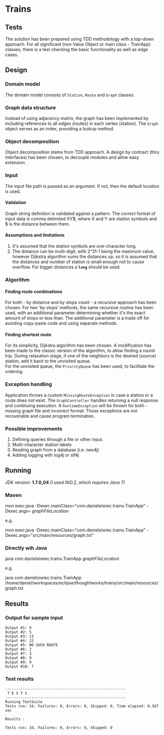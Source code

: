 Trains
====================

Tests
------
The solution has been prepared using TDD methodology with a top-down approach. For all significant (non Value Object or main class - TrainApp) classes,
 there is a test checking the basic functionality as well as edge cases.

Design
---------

### Domain model
The domain model consists of `Station`, `Route` and `Graph` classes.

### Graph data structure
Instead of using adjacency matrix, the graph has been implemented by including references to all edges (routes) in each vertex (station).
The `Graph` object serves as an index, providing a lookup method.

### Object decomposition
Object decomposition stems from TDD approach. A design by contract (thru interfaces) has been chosen, to decouple modules and allow easy
 extension.

### Input
The input file path is passed as an argument. If not, then the default location is used.

#### Validation
Graph string definition is validated against a pattern. The correct format of input data is comma delimited XY$, where X and Y are station symbols
 and $ is the distance between them.

#### Assumptions and limitations

1. It's assumed that the station symbols are one-character long. 
2. The distance can be multi-digit, with 2^31-1 being the maximum value, however Dijkstra algorithm sums the distances up, so it is
 assumed that the distances and number of station is small enough not to cause overflow. For bigger distances a **`long`** should be used.

### Algorithm

#### Finding route combinations

For both - by distance and by stops count - a recursive approach has been chosen. For two 'by stops' methods, the same recursive 
routine has been used, with an additional parameter determining whether it's the exact
amount of stops or less than. The additional parameter is a trade off for avoiding copy-paste code and using separate methods.

#### Finding shortest route

For its simplicity, Dijkstra algorithm has been chosen. A modification has been made to the classic version of the algorithm, to allow finding
a round trip. During relaxation stage, if one of the neighbors is the desired (source) station, add it back to the unvisited queue.  
For the unvisited queue, the `PriorityQueue` has been used, to facilitate the ordering. 

### Exception handling

Application throws a custom `MissingRouteException` in case a station or a route does not exist. The `GraphController` handles returning a
null response and continuing execution. A `RuntimeException` will be thrown for both - missing graph file and incorrect format. Those exceptions
are not recoverable and cause program termination.  

### Possible improvements

1. Defining queries through a file or other input.
2. Multi-character station labels
3. Reading graph from a database (i.e. neo4j)
4. Adding logging with log4j or slf4j

Running
---------------------
JDK version: **1.7.0\_04**	 _(I used NIO.2, which requires Java 7)_

### Maven
mvn exec:java -Dexec.mainClass="com.danielsiwiec.trains.TrainApp" -Dexec.args= _graphFileLocation_

e.g.

mvn exec:java -Dexec.mainClass="com.danielsiwiec.trains.TrainApp" -Dexec.args="src/main/resources/graph.txt"

### Directly wih Java
java com.danielsiwiec.trains.TrainApp _graphFileLocation_

e.g.

java com.danielsiwiec.trains.TrainApp /home/daniel/workspaces/eclipse/thoughtworks/trains/src/main/resources/graph.txt


Results
--------

### Output for sample input
	Output #1: 9
	Output #2: 5
	Output #3: 13
	Output #4: 22
	Output #5: NO SUCH ROUTE
	Output #6: 2
	Output #7: 3
	Output #8: 9
	Output #9: 9
	Output #10: 7

### Test results
	-------------------------------------------------------
	 T E S T S
	-------------------------------------------------------
	Running TestSuite
	Tests run: 34, Failures: 0, Errors: 0, Skipped: 0, Time elapsed: 0.587 sec
	
	Results :
	
	Tests run: 34, Failures: 0, Errors: 0, Skipped: 0